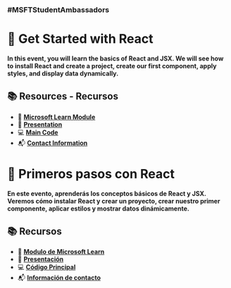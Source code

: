 ### #MSFTStudentAmbassadors

# 🚀 Get Started with React

**In this event, you will learn the basics of React and JSX. We will see how to install React and create a project, create our first component, apply styles, and display data dynamically.**

## 📚 Resources - Recursos

- 📘 [**Microsoft Learn Module**](https://learn.microsoft.com/es-mx/training/modules/react-get-started/?wt.mc_id=studentamb_336682)
- 📑 [**Presentation**](https://github.com/Gilberto-Guzman-Student-Ambassadors/Get_Started_with_React/blob/main/presentation/slides.pptx?wt.mc_id=studentamb_336682)
- 💻 [**Main Code**](https://github.com/Gilberto-Guzman-Student-Ambassadors/mslearn-react-mod?wt.mc_id=studentamb_336682)
- 📬 [**Contact Information**](https://gilberto-guzman.github.io/?wt.mc_id=studentamb_336682)

# 🚀 Primeros pasos con React

**En este evento, aprenderás los conceptos básicos de React y JSX. Veremos cómo instalar React y crear un proyecto, crear nuestro primer componente, aplicar estilos y mostrar datos dinámicamente.**

## 📚 Recursos

- 📘 [**Modulo de Microsoft Learn**](https://learn.microsoft.com/es-mx/training/modules/react-get-started/?wt.mc_id=studentamb_336682)
- 📑 [**Presentación**](https://github.com/Gilberto-Guzman-Student-Ambassadors/Get_Started_with_React/blob/main/presentation/slides.pptx?wt.mc_id=studentamb_336682)
- 💻 [**Código Principal**](https://github.com/Gilberto-Guzman-Student-Ambassadors/mslearn-react-mod?wt.mc_id=studentamb_336682)
- 📬 [**Información de contacto**](https://gilberto-guzman.github.io/?wt.mc_id=studentamb_336682)
